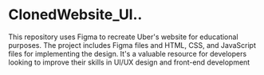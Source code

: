 # ClonedWebsite_UI..
This repository uses Figma to recreate Uber's website for educational purposes. The project includes Figma files and HTML, CSS, and JavaScript files for implementing the design. It's a valuable resource for developers looking to improve their skills in UI/UX design and front-end development
